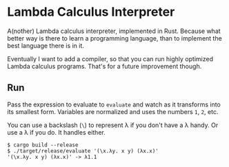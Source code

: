 # Lambda Calculus Interpreter

A(nother) Lambda calculus interpreter, implemented in Rust. Because what better way is
there to learn a programming language, than to implement the best language there is in it.

Eventually I want to add a compiler, so that you can run highly optimized Lambda
calculus programs. That's for a future improvement though. 


## Run

Pass the expression to evaluate to `evaluate` and watch as it transforms into its
smallest form. Variables are normalized and uses the numbers `1`, `2`, etc.

You can use a backslash (`\`) to represent λ if you don't have a λ handy. Or use a λ if
you do. It handles either.

```
$ cargo build --release
$ ./target/release/evaluate '(\x.λy. x y) (λx.x)'
'(\x.λy. x y) (λx.x)' -> λ1.1
```


